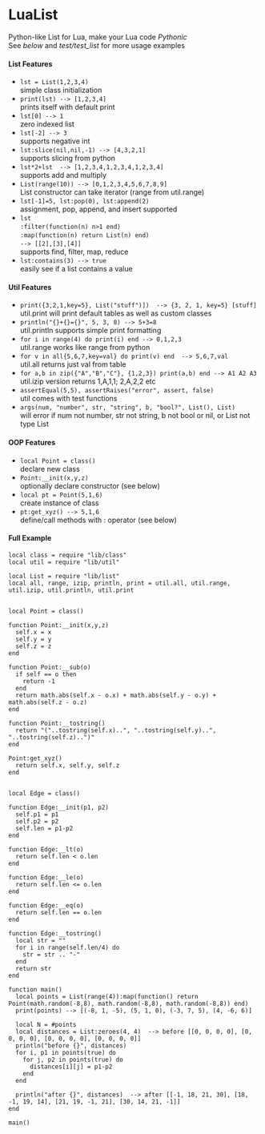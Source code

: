 # LuaList
Python-like List for Lua, make your Lua code *Pythonic*  
See *below* and *test/test_list* for more usage examples  

#### List Features
* ```lst = List(1,2,3,4)```  
simple class initialization
* ```print(lst) --> [1,2,3,4]```  
prints itself with default print
* ```lst[0] --> 1```  
zero indexed list
* ```lst[-2] --> 3```  
supports negative int
* ```lst:slice(nil,nil,-1) --> [4,3,2,1]```  
supports slicing from python
* ```lst*2+lst  --> [1,2,3,4,1,2,3,4,1,2,3,4]```  
supports add and multiply
* ```List(range(10)) --> [0,1,2,3,4,5,6,7,8,9]```  
List constructor can take iterator (range from util.range)
* ```lst[-1]=5, lst:pop(0), lst:append(2)```  
assignment, pop, append, and insert supported
* ```lst```  
```:filter(function(n) n>1 end)```  
```:map(function(n) return List(n) end)```  
```--> [[2],[3],[4]]```  
supports find, filter, map, reduce
* ```lst:contains(3) --> true```  
easily see if a list contains a value


#### Util Features
* ```print({3,2,1,key=5}, List("stuff")])  --> {3, 2, 1, key=5} [stuff]```  
util.print will print default tables as well as custom classes
* ```println("{}+{}={}", 5, 3, 8) --> 5+3=8```  
util.println supports simple print formatting
* ```for i in range(4) do print(i) end --> 0,1,2,3```  
util.range works like range from python
* ```for v in all{5,6,7,key=val} do print(v) end  --> 5,6,7,val```  
util.all returns just val from table
* ```for a,b in zip({"A","B","C"}, {1,2,3}) print(a,b) end --> A1 A2 A3```  
util.izip version returns 1,A,1,1; 2,A,2,2 etc
* ```assertEqual(5,5), assertRaises("error", assert, false)```  
util comes with test functions
* ```args(num, "number", str, "string", b, "bool?", List(), List)```  
will error if num not number, str not string, b not bool or nil, or List not type List


#### OOP Features
* ```local Point = class()```  
declare new class
* ```Point:__init(x,y,z)```  
optionally declare constructor (see below)
*  ```local pt = Point(5,1,6)```  
create instance of class
* ```pt:get_xyz() --> 5,1,6```  
define/call methods with : operator (see below)


#### Full Example
~~~
local class = require "lib/class"
local util = require "lib/util"

local List = require "lib/list"
local all, range, izip, println, print = util.all, util.range, util.izip, util.println, util.print


local Point = class()

function Point:__init(x,y,z)
  self.x = x
  self.y = y
  self.z = z
end

function Point:__sub(o)
  if self == o then
    return -1
  end
  return math.abs(self.x - o.x) + math.abs(self.y - o.y) + math.abs(self.z - o.z)
end

function Point:__tostring()
  return "("..tostring(self.x)..", "..tostring(self.y)..", "..tostring(self.z)..")"
end

Point:get_xyz() 
  return self.x, self.y, self.z 
end


local Edge = class()

function Edge:__init(p1, p2)
  self.p1 = p1
  self.p2 = p2
  self.len = p1-p2
end

function Edge:__lt(o)
  return self.len < o.len
end

function Edge:__le(o)
  return self.len <= o.len
end

function Edge:__eq(o)
  return self.len == o.len
end

function Edge:__tostring()
  local str = ""
  for i in range(self.len/4) do
    str = str .. "-"
  end
  return str
end

function main()
  local points = List(range(4)):map(function() return Point(math.random(-8,8), math.random(-8,8), math.random(-8,8)) end)
  print(points) --> [(-8, 1, -5), (5, 1, 0), (-3, 7, 5), (4, -6, 6)]
  
  local N = #points
  local distances = List:zeroes(4, 4)  --> before [[0, 0, 0, 0], [0, 0, 0, 0], [0, 0, 0, 0], [0, 0, 0, 0]]
  println("before {}", distances)
  for i, p1 in points(true) do
    for j, p2 in points(true) do
      distances[i][j] = p1-p2
    end
  end
  
  println("after {}", distances)  --> after [[-1, 18, 21, 30], [18, -1, 19, 14], [21, 19, -1, 21], [30, 14, 21, -1]]
end

main()
~~~
